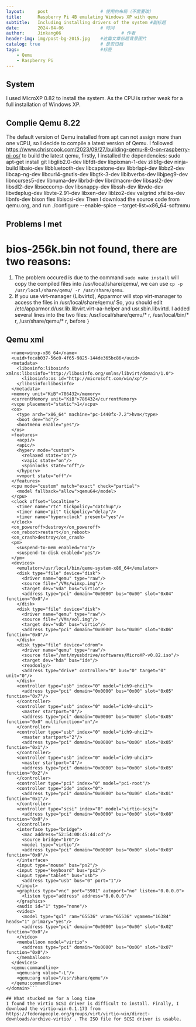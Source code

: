 ```yaml
---
layout:     post   				    # 使用的布局（不需要改）
title:      Raspberry Pi 4B emulating Windows XP with qemu 				# 标题 
subtitle:   Including installing drivers of the system #副标题
date:       2024-04-06 				# 时间
author:     Jinkang06						# 作者
header-img: img/post-bg-2015.jpg 	#这篇文章标题背景图片
catalog: true 						# 是否归档
tags:								#标签
    - Qemu
    - Raspberry Pi
---
```


## System
I used MicroXP 0.82 to install the system. As the CPU is rather weak for a full installation of Windows XP.

## Complie Qemu 8.22
The default version of Qemu installed from apt can not assign more than one vCPU, so I decide to compile a latest version of Qemu. 
I followed https://www.chrisrcook.com/2023/09/27/building-qemu-8-0-on-raspberry-pi-os/ to build the latest qemu, firstly, I installed the dependencies:
sudo apt-get install git libglib2.0-dev libfdt-dev libpixman-1-dev zlib1g-dev ninja-build libaio-dev libbluetooth-dev libcapstone-dev libbrlapi-dev libbz2-dev libcap-ng-dev libcurl4-gnutls-dev libgtk-3-dev libibverbs-dev libjpeg9-dev libncurses5-dev libnuma-dev librbd-dev librdmacm-dev libsasl2-dev libsdl2-dev libseccomp-dev libsnappy-dev libssh-dev libvde-dev libvdeplug-dev libvte-2.91-dev libxen-dev liblzo2-dev valgrind xfslibs-dev libnfs-dev bison flex libiscsi-dev
Then I download the source code from qemu.org, and run ./configure  --enable-spice --target-list=x86_64-softmmu

## Problems I met
# bios-256k.bin not found, there are two reasons:
1. The problem occured is due to the command `sudo make install` will copy the compiled files into /usr/local/share/qemu/, we can use `cp -p /usr/local/share/qemu/ -r /usr/share/qemu`.
2. If you use virt-manager (Libvirtd), Apparmor will stop virt-manager to access the files in /usr/local/share/qemu/
So, you should edit /etc/apparmor.d/usr.lib.libvirt.virt-aa-helper and usr.sbin.libvirtd. I added several lines into the two files:
/usr/local/share/qemu/* r,
/usr/local/bin/* r,
/usr/share/qemu/* r,
before `}`

## Qemu xml
```<domain xmlns:qemu="http://libvirt.org/schemas/domain/qemu/1.0" type="qemu">
  <name>winxp-x86_64</name>
  <uuid>fecab037-56c0-4f65-9825-144de365bc86</uuid>
  <metadata>
    <libosinfo:libosinfo xmlns:libosinfo="http://libosinfo.org/xmlns/libvirt/domain/1.0">
      <libosinfo:os id="http://microsoft.com/win/xp"/>
    </libosinfo:libosinfo>
  </metadata>
  <memory unit="KiB">786432</memory>
  <currentMemory unit="KiB">786432</currentMemory>
  <vcpu placement="static">1</vcpu>
  <os>
    <type arch="x86_64" machine="pc-i440fx-7.2">hvm</type>
    <boot dev="hd"/>
    <bootmenu enable="yes"/>
  </os>
  <features>
    <acpi/>
    <apic/>
    <hyperv mode="custom">
      <relaxed state="on"/>
      <vapic state="on"/>
      <spinlocks state="off"/>
    </hyperv>
    <vmport state="off"/>
  </features>
  <cpu mode="custom" match="exact" check="partial">
    <model fallback="allow">qemu64</model>
  </cpu>
  <clock offset="localtime">
    <timer name="rtc" tickpolicy="catchup"/>
    <timer name="pit" tickpolicy="delay"/>
    <timer name="hypervclock" present="yes"/>
  </clock>
  <on_poweroff>destroy</on_poweroff>
  <on_reboot>restart</on_reboot>
  <on_crash>destroy</on_crash>
  <pm>
    <suspend-to-mem enabled="no"/>
    <suspend-to-disk enabled="yes"/>
  </pm>
  <devices>
    <emulator>/usr/local/bin/qemu-system-x86_64</emulator>
    <disk type="file" device="disk">
      <driver name="qemu" type="raw"/>
      <source file="/VMs/winxp.img"/>
      <target dev="vda" bus="virtio"/>
      <address type="pci" domain="0x0000" bus="0x00" slot="0x04" function="0x0"/>
    </disk>
    <disk type="file" device="disk">
      <driver name="qemu" type="raw"/>
      <source file="/VMs/vol.img"/>
      <target dev="vdb" bus="virtio"/>
      <address type="pci" domain="0x0000" bus="0x00" slot="0x06" function="0x0"/>
    </disk>
    <disk type="file" device="cdrom">
      <driver name="qemu" type="raw"/>
      <source file="/mnt/myusbdrive/softwares/MicroXP-v0.82.iso"/>
      <target dev="hda" bus="ide"/>
      <readonly/>
      <address type="drive" controller="0" bus="0" target="0" unit="0"/>
    </disk>
    <controller type="usb" index="0" model="ich9-ehci1">
      <address type="pci" domain="0x0000" bus="0x00" slot="0x05" function="0x7"/>
    </controller>
    <controller type="usb" index="0" model="ich9-uhci1">
      <master startport="0"/>
      <address type="pci" domain="0x0000" bus="0x00" slot="0x05" function="0x0" multifunction="on"/>
    </controller>
    <controller type="usb" index="0" model="ich9-uhci2">
      <master startport="2"/>
      <address type="pci" domain="0x0000" bus="0x00" slot="0x05" function="0x1"/>
    </controller>
    <controller type="usb" index="0" model="ich9-uhci3">
      <master startport="4"/>
      <address type="pci" domain="0x0000" bus="0x00" slot="0x05" function="0x2"/>
    </controller>
    <controller type="pci" index="0" model="pci-root"/>
    <controller type="ide" index="0">
      <address type="pci" domain="0x0000" bus="0x00" slot="0x01" function="0x1"/>
    </controller>
    <controller type="scsi" index="0" model="virtio-scsi">
      <address type="pci" domain="0x0000" bus="0x00" slot="0x08" function="0x0"/>
    </controller>
    <interface type="bridge">
      <mac address="52:54:00:45:4d:cd"/>
      <source bridge="br0"/>
      <model type="virtio"/>
      <address type="pci" domain="0x0000" bus="0x00" slot="0x03" function="0x0"/>
    </interface>
    <input type="mouse" bus="ps2"/>
    <input type="keyboard" bus="ps2"/>
    <input type="tablet" bus="usb">
      <address type="usb" bus="0" port="1"/>
    </input>
    <graphics type="vnc" port="5901" autoport="no" listen="0.0.0.0">
      <listen type="address" address="0.0.0.0"/>
    </graphics>
    <audio id="1" type="none"/>
    <video>
      <model type="qxl" ram="65536" vram="65536" vgamem="16384" heads="1" primary="yes"/>
      <address type="pci" domain="0x0000" bus="0x00" slot="0x02" function="0x0"/>
    </video>
    <memballoon model="virtio">
      <address type="pci" domain="0x0000" bus="0x00" slot="0x07" function="0x0"/>
    </memballoon>
  </devices>
  <qemu:commandline>
    <qemu:arg value="-L"/>
    <qemu:arg value="/usr/share/qemu"/>
  </qemu:commandline>
</domain>```

## What stucked me for a long time
I found the virtio SCSI driver is difficult to install. Finally, I download the virtio-win-0.1.173 from https://fedorapeople.org/groups/virt/virtio-win/direct-downloads/archive-virtio/ . The ISO file for SCSI driver is usable.


